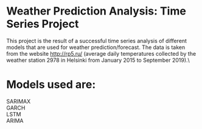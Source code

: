 # Weather Prediction Analysis: Time Series Project
This project is the result of a successful time series analysis of different models that are used for weather prediction/forecast. The data is taken from the website http://rp5.ru/ (average daily temperatures collected by the weather station 2978 in Helsinki from January 2015 to September 2019).\
# Models used are:
SARIMAX\
GARCH\
LSTM\
ARIMA
